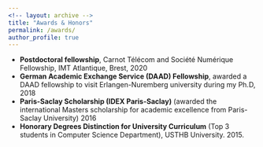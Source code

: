 ```yaml
---
<!-- layout: archive -->
title: "Awards & Honors"
permalink: /awards/
author_profile: true
---
```


* **Postdoctoral fellowship**, Carnot Télécom and Société Numérique Fellowship, IMT Atlantique, Brest, 2020
* **German Academic Exchange Service (DAAD) Fellowship**, awarded a DAAD fellowship to visit Erlangen-Nuremberg university during my  Ph.D, 2018
* **Paris-Saclay Scholarship (IDEX Paris-Saclay)** (awarded the international Masters scholarship for academic excellence from Paris-Saclay University) 2016
* **Honorary Degrees Distinction for University Curriculum** (Top 3 students in Computer Science Department), USTHB University. 2015.

